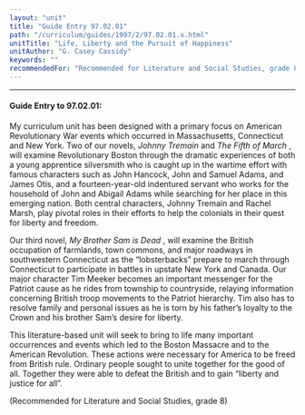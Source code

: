 ```yaml
---
layout: "unit"
title: "Guide Entry 97.02.01"
path: "/curriculum/guides/1997/2/97.02.01.x.html"
unitTitle: "Life, Liberty and the Pursuit of Happiness"
unitAuthor: "G. Casey Cassidy"
keywords: ""
recommendedFor: "Recommended for Literature and Social Studies, grade 8"
---
```

<body>
<hr/>
<h4>
Guide Entry to 97.02.01:
</h4>
My curriculum unit has been designed with a primary focus on American Revolutionary War events which occurred in Massachusetts, Connecticut and New York. Two of our novels,
<i>
Johnny Tremain
</i>
and
<i>
The Fifth of March
</i>
, will examine Revolutionary Boston through the dramatic experiences of both a young apprentice silversmith who is caught up in the wartime effort with famous characters such as John Hancock, John and Samuel Adams, and James Otis, and a fourteen-year-old indentured servant who works for the household of John and Abigail Adams while searching for her place in this emerging nation. Both central characters, Johnny Tremain and Rachel Marsh, play pivotal roles in their efforts to help the colonials in their quest for liberty and freedom.
<p>
Our third novel,
<i>
My Brother Sam is Dead
</i>
, will examine the British occupation of farmlands, town commons, and major roadways in southwestern Connecticut as the “lobsterbacks” prepare to march through Connecticut to participate in battles in upstate New York and Canada. Our major character Tim Meeker becomes an important messenger for the Patriot cause as he rides from township to countryside, relaying information concerning British troop movements to the Patriot hierarchy. Tim also has to resolve family and personal issues as he is torn by his father’s loyalty to the Crown and his brother Sam’s desire for liberty.
</p>
<p>
This literature-based unit will seek to bring to life many important occurrences and events which led to the Boston Massacre and to the American Revolution. These actions were necessary for America to be freed from British rule. Ordinary people sought to unite together for the good of all. Together they were able to defeat the British and to gain “liberty and justice for all”.
</p>
<p>
(Recommended for Literature and Social Studies, grade 8)
</p>
</body>